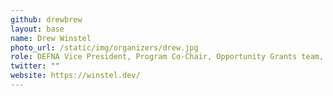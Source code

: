 ```yaml
---
github: drewbrew
layout: base
name: Drew Winstel
photo_url: /static/img/organizers/drew.jpg
role: DEFNA Vice President, Program Co-Chair, Opportunity Grants team, Code of Conduct team
twitter: ""
website: https://winstel.dev/
---
```

